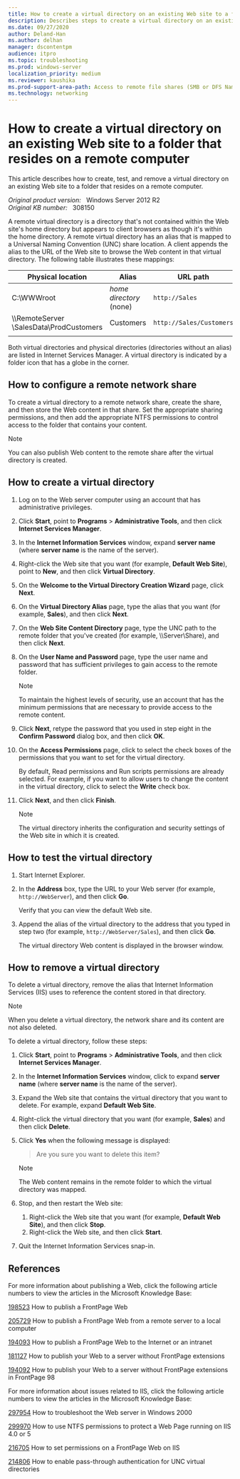 ```yaml
---
title: How to create a virtual directory on an existing Web site to a folder that resides on a remote computer
description: Describes steps to create a virtual directory on an existing Web site to a folder that resides on a remote computer.
ms.date: 09/27/2020
author: Deland-Han
ms.author: delhan
manager: dscontentpm
audience: itpro
ms.topic: troubleshooting
ms.prod: windows-server
localization_priority: medium
ms.reviewer: kaushika
ms.prod-support-area-path: Access to remote file shares (SMB or DFS Namespace)
ms.technology: networking
---
```

# How to create a virtual directory on an existing Web site to a folder that resides on a remote computer  

This article describes how to create, test, and remove a virtual directory on an existing Web site to a folder that resides on a remote computer.

_Original product version:_ &nbsp; Windows Server 2012 R2  
_Original KB number:_ &nbsp; 308150

A remote virtual directory is a directory that's not contained within the Web site's home directory but appears to client browsers as though it's within the home directory. A remote virtual directory has an alias that is mapped to a Universal Naming Convention (UNC) share location. A client appends the alias to the URL of the Web site to browse the Web content in that virtual directory. The following table illustrates these mappings:

| Physical location| Alias| URL path |
|---|---|---|
|C:\WWWroot| *home directory* <br/>(none)|`http://Sales`|
|\\\RemoteServer<br/>\SalesData\ProdCustomers|Customers|`http://Sales/Customers`|
||||

Both virtual directories and physical directories (directories without an alias) are listed in Internet Services Manager. A virtual directory is indicated by a folder icon that has a globe in the corner.

## How to configure a remote network share

To create a virtual directory to a remote network share, create the share, and then store the Web content in that share. Set the appropriate sharing permissions, and then add the appropriate NTFS permissions to control access to the folder that contains your content.

> [!NOTE]
> You can also publish Web content to the remote share after the virtual directory is created.

## How to create a virtual directory

1. Log on to the Web server computer using an account that has administrative privileges.
2. Click **Start**, point to **Programs** > **Administrative Tools**, and then click **Internet Services Manager**.
3. In the **Internet Information Services** window, expand **server name** (where **server name** is the name of the server).
4. Right-click the Web site that you want (for example, **Default Web Site**), point to **New**, and then click **Virtual Directory**.
5. On the **Welcome to the Virtual Directory Creation Wizard** page, click **Next**.
6. On the **Virtual Directory Alias** page, type the alias that you want (for example, **Sales**), and then click **Next**.
7. On the **Web Site Content Directory** page, type the UNC path to the remote folder that you've created (for example, \\\\Server\\Share), and then click **Next**.
8. On the **User Name and Password** page, type the user name and password that has sufficient privileges to gain access to the remote folder.
    > [!NOTE]
    > To maintain the highest levels of security, use an account that has the minimum permissions that are necessary to provide access to the remote content.
9. Click **Next**, retype the password that you used in step eight in the **Confirm Password** dialog box, and then click **OK**.
10. On the **Access Permissions** page, click to select the check boxes of the permissions that you want to set for the virtual directory.

    By default, Read permissions and Run scripts permissions are already selected. For example, if you want to allow users to change the content in the virtual directory, click to select the **Write** check box.
11. Click **Next**, and then click **Finish**.

    > [!NOTE]
    > The virtual directory inherits the configuration and security settings of the Web site in which it is created.

## How to test the virtual directory

1. Start Internet Explorer.
2. In the **Address** box, type the URL to your Web server (for example, `http://WebServer`), and then click **Go**.

    Verify that you can view the default Web site.
3. Append the alias of the virtual directory to the address that you typed in step two (for example, `http://WebServer/Sales`), and then click **Go**.

    The virtual directory Web content is displayed in the browser window.

## How to remove a virtual directory

To delete a virtual directory, remove the alias that Internet Information Services (IIS) uses to reference the content stored in that directory.

> [!NOTE]
> When you delete a virtual directory, the network share and its content are not also deleted.

To delete a virtual directory, follow these steps:

1. Click **Start**, point to **Programs** > **Administrative Tools**, and then click **Internet Services Manager**.
2. In the **Internet Information Services** window, click to expand **server name** (where **server name** is the name of the server).
3. Expand the Web site that contains the virtual directory that you want to delete. For example, expand **Default Web Site**.
4. Right-click the virtual directory that you want (for example, **Sales**) and then click **Delete**.
5. Click **Yes** when the following message is displayed:
    > Are you sure you want to delete this item?

    > [!NOTE]
    > The Web content remains in the remote folder to which the virtual directory was mapped.
6. Stop, and then restart the Web site:
    1. Right-click the Web site that you want (for example, **Default Web Site**), and then click **Stop**.
    2. Right-click the Web site, and then click **Start**.
7. Quit the Internet Information Services snap-in.

## References

For more information about publishing a Web, click the following article numbers to view the articles in the Microsoft Knowledge Base:

[198523](https://support.microsoft.com/help/198523) How to publish a FrontPage Web  

[205729](https://support.microsoft.com/help/205729) How to publish a FrontPage Web from a remote server to a local computer  

[194093](https://support.microsoft.com/help/194093) How to publish a FrontPage Web to the Internet or an intranet  

[181127](https://support.microsoft.com/help/181127) How to publish your Web to a server without FrontPage extensions  

[194092](https://support.microsoft.com/help/194092) How to publish your Web to a server without FrontPage extensions in FrontPage 98  

For more information about issues related to IIS, click the following article numbers to view the articles in the Microsoft Knowledge Base:

[297954](https://support.microsoft.com/help/297954) How to troubleshoot the Web server in Windows 2000  

[299970](https://support.microsoft.com/help/299970) How to use NTFS permissions to protect a Web Page running on IIS 4.0 or 5  

[216705](https://support.microsoft.com/help/216705) How to set permissions on a FrontPage Web on IIS  

[214806](https://support.microsoft.com/help/214806) How to enable pass-through authentication for UNC virtual directories
